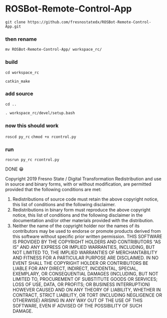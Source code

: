 # ROSBot-Remote-Control-App

`git clone https://github.com/fresnostatedx/ROSBot-Remote-Control-App.git`


### then rename
`mv ROSBot-Remote-Control-App/ workspace_rc/`


### build
`cd workspace_rc`

`catkin_make`


### add source
`cd ..`

`. workspace_rc/devel/setup.bash`


### now this should work
`roscd py_rc`
`chmod +x rcontrol.py`


### run
`rosrun py_rc rcontrol.py`


DONE 😁


Copyright 2019 Fresno State / Digital Transformation
Redistribution and use in source and binary forms, with or without modification, are permitted provided that the following conditions are met:
1. Redistributions of source code must retain the above copyright notice, this list of conditions and the following disclaimer.
2. Redistributions in binary form must reproduce the above copyright notice, this list of conditions and the following disclaimer in the documentation and/or other materials provided with the distribution.
3. Neither the name of the copyright holder nor the names of its contributors may be used to endorse or promote products derived from this software without specific prior written permission.
THIS SOFTWARE IS PROVIDED BY THE COPYRIGHT HOLDERS AND CONTRIBUTORS “AS IS” AND ANY EXPRESS OR IMPLIED WARRANTIES, INCLUDING, BUT NOT LIMITED TO, THE IMPLIED WARRANTIES OF MERCHANTABILITY AND FITNESS FOR A PARTICULAR PURPOSE ARE DISCLAIMED. IN NO EVENT SHALL THE COPYRIGHT HOLDER OR CONTRIBUTORS BE LIABLE FOR ANY DIRECT, INDIRECT, INCIDENTAL, SPECIAL, EXEMPLARY, OR CONSEQUENTIAL DAMAGES (INCLUDING, BUT NOT LIMITED TO, PROCUREMENT OF SUBSTITUTE GOODS OR SERVICES; LOSS OF USE, DATA, OR PROFITS; OR BUSINESS INTERRUPTION) HOWEVER CAUSED AND ON ANY THEORY OF LIABILITY, WHETHER IN CONTRACT, STRICT LIABILITY, OR TORT (INCLUDING NEGLIGENCE OR OTHERWISE) ARISING IN ANY WAY OUT OF THE USE OF THIS SOFTWARE, EVEN IF ADVISED OF THE POSSIBILITY OF SUCH DAMAGE.
